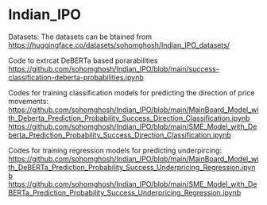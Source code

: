 # Indian_IPO

Datasets: The datasets can be btained from https://huggingface.co/datasets/sohomghosh/Indian_IPO_datasets/

Code to extrcat DeBERTa based porarabilities https://github.com/sohomghosh/Indian_IPO/blob/main/success-classification-deberta-probabilities.ipynb

Codes for training classification models for predicting the direction of price movements:
https://github.com/sohomghosh/Indian_IPO/blob/main/MainBoard_Model_with_Deberta_Prediction_Probability_Success_Direction_Classification.ipynb
https://github.com/sohomghosh/Indian_IPO/blob/main/SME_Model_with_Deberta_Prediction_Probability_Success_Direction_Classification.ipynb

Codes for training regression models for predicting underpircing:
https://github.com/sohomghosh/Indian_IPO/blob/main/MainBoard_Model_with_DeBERTa_Prediction_Probability_Success_Underpricing_Regression.ipynb
https://github.com/sohomghosh/Indian_IPO/blob/main/SME_Model_with_DeBERTa_Prediction_Probability_Success_Underpricing_Regression.ipynb
